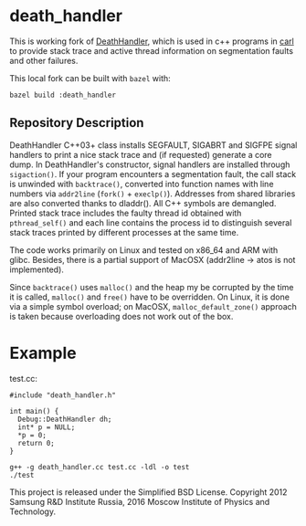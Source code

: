 # death_handler

This is working fork of [DeathHandler](https://github.com/vmarkovtsev/DeathHandler), which is used in c++ programs in [carl](https://github.com/zebratechnologies/ra-fetch-carl) to provide stack trace and active thread information on segmentation faults and other failures.

This local fork can be built with `bazel` with:

```
bazel build :death_handler
```

## Repository Description

DeathHandler C++03+ class installs SEGFAULT, SIGABRT and SIGFPE signal handlers to print
a nice stack trace and (if requested) generate a core dump.
In DeathHandler's constructor, signal handlers
are installed through `sigaction()`. If your program encounters a segmentation
fault, the call stack is unwinded with `backtrace()`, converted into
function names with line numbers via `addr2line` (`fork()` + `execlp()`).
Addresses from shared libraries are also converted thanks to dladdr().
All C++ symbols are demangled. Printed stack trace includes the faulty
thread id obtained with `pthread_self()` and each line contains the process
id to distinguish several stack traces printed by different processes at
the same time.

The code works primarily on Linux and tested on x86_64 and ARM with glibc.
Besides, there is a partial support of MacOSX (addr2line -> atos is not implemented).

Since `backtrace()` uses `malloc()` and the heap my be corrupted by the time it is called,
`malloc()` and `free()` have to be overridden. On Linux, it is done via a simple symbol
overload; on MacOSX, `malloc_default_zone()` approach is taken because overloading does
not work out of the box.

Example
=======

test.cc:
~~~~{.cc}
#include "death_handler.h"

int main() {
  Debug::DeathHandler dh;
  int* p = NULL;
  *p = 0;
  return 0;
}
~~~~

~~~~{.sh}
g++ -g death_handler.cc test.cc -ldl -o test
./test
~~~~

This project is released under the Simplified BSD License.
Copyright 2012 Samsung R&D Institute Russia, 2016 Moscow Institute of Physics and Technology.
